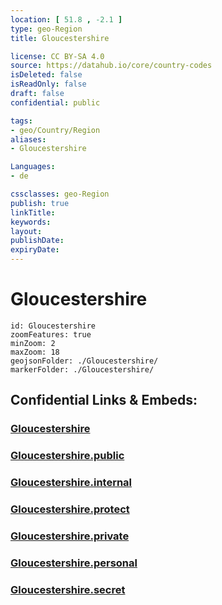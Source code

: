 ```yaml
---
location: [ 51.8 , -2.1 ] 
type: geo-Region
title: Gloucestershire

license: CC BY-SA 4.0
source: https://datahub.io/core/country-codes
isDeleted: false
isReadOnly: false
draft: false
confidential: public

tags:
- geo/Country/Region
aliases:
- Gloucestershire

Languages:
- de

cssclasses: geo-Region
publish: true
linkTitle: 
keywords: 
layout: 
publishDate: 
expiryDate: 
---
```


# Gloucestershire

```leaflet
id: Gloucestershire
zoomFeatures: true 
minZoom: 2 
maxZoom: 18
geojsonFolder: ./Gloucestershire/
markerFolder: ./Gloucestershire/
```


## Confidential Links & Embeds: 

### [Gloucestershire](/_Standards/Earth/Continent/Europe/Europe~North/UK/England/Regions~England/South_West_England/Gloucestershire.md) 

### [Gloucestershire.public](/_public/Earth/Continent/Europe/Europe~North/UK/England/Regions~England/South_West_England/Gloucestershire.public.md) 

### [Gloucestershire.internal](/_internal/Earth/Continent/Europe/Europe~North/UK/England/Regions~England/South_West_England/Gloucestershire.internal.md) 

### [Gloucestershire.protect](/_protect/Earth/Continent/Europe/Europe~North/UK/England/Regions~England/South_West_England/Gloucestershire.protect.md) 

### [Gloucestershire.private](/_private/Earth/Continent/Europe/Europe~North/UK/England/Regions~England/South_West_England/Gloucestershire.private.md) 

### [Gloucestershire.personal](/_personal/Earth/Continent/Europe/Europe~North/UK/England/Regions~England/South_West_England/Gloucestershire.personal.md) 

### [Gloucestershire.secret](/_secret/Earth/Continent/Europe/Europe~North/UK/England/Regions~England/South_West_England/Gloucestershire.secret.md)

